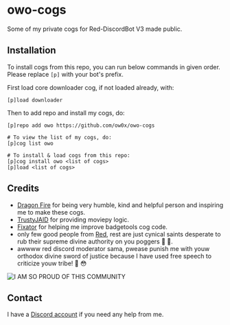 # owo-cogs

Some of my private cogs for Red-DiscordBot V3 made public.


## Installation
To install cogs from this repo, you can run below commands in given order.
Please replace `[p]` with your bot's prefix.

First load core downloader cog, if not loaded already, with:
```
[p]load downloader
```

Then to add repo and install my cogs, do:
```
[p]repo add owo https://github.com/ow0x/owo-cogs

# To view the list of my cogs, do:
[p]cog list owo

# To install & load cogs from this repo:
[p]cog install owo <list of cogs>
[p]load <list of cogs>
```


## Credits
* [Dragon Fire](https://github.com/dragonfire535) for being very humble, kind and helpful person and inspiring me to make these cogs.
* [TrustyJAID](https://github.com/TrustyJAID) for providing moviepy logic.
* [Fixator](https://github.com/fixator10) for helping me improve badgetools cog code.
* only few good people from [Red](https://discord.gg/red), rest are just cynical saints desperate to rub their supreme divine authority on you poggers 🎉 🍿.
* awwww red discord moderator sama, pwease punish me with youw orthodox divine sword of justice because I have used free speech to criticize youw tribe! 🥺 😳

![I AM SO PROUD OF THIS COMMUNITY](https://c.tenor.com/noSAzWis3sIAAAAC/so-proud-of-this-community-proud.gif)


## Contact
I have a [Discord account](https://discord.com/users/306810730055729152) if you need any help from me.
